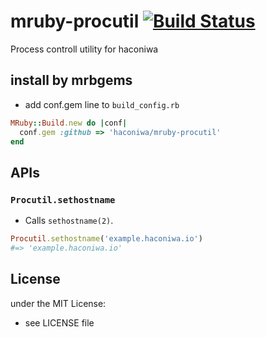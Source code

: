 # mruby-procutil   [![Build Status](https://travis-ci.org/haconiwa/mruby-procutil.svg?branch=master)](https://travis-ci.org/haconiwa/mruby-procutil)

Process controll utility for haconiwa

## install by mrbgems

- add conf.gem line to `build_config.rb`

```ruby
MRuby::Build.new do |conf|
  conf.gem :github => 'haconiwa/mruby-procutil'
end
```

## APIs

### `Procutil.sethostname`

* Calls `sethostname(2)`.

```ruby
Procutil.sethostname('example.haconiwa.io')
#=> 'example.haconiwa.io'
```

## License

under the MIT License:

- see LICENSE file
